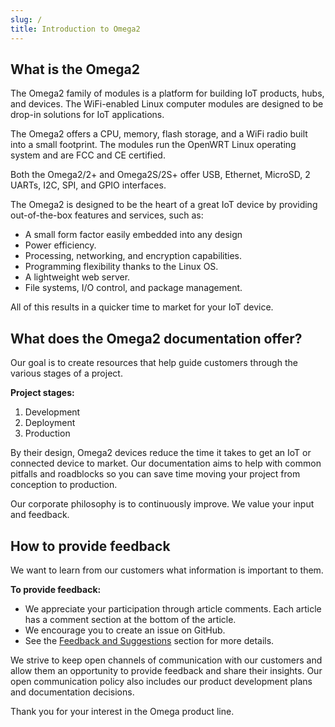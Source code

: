 ```yaml
---
slug: /
title: Introduction to Omega2
---
```


## What is the Omega2

The Omega2 family of modules is a platform for building IoT products, hubs, and devices. The WiFi-enabled Linux computer modules are designed to be drop-in solutions for IoT applications.

The Omega2 offers a CPU, memory, flash storage, and a WiFi radio built into a small footprint. The modules run the OpenWRT Linux operating system and are FCC and CE certified.

Both the Omega2/2+ and Omega2S/2S+ offer USB, Ethernet, MicroSD, 2 UARTs, I2C, SPI, and GPIO interfaces.

The Omega2 is designed to be the heart of a great IoT device by providing out-of-the-box features and services, such as:

- A small form factor easily embedded into any design
- Power efficiency.
- Processing, networking, and encryption capabilities.
- Programming flexibility thanks to the Linux OS.
- A lightweight web server.
- File systems, I/O control, and package management.

All of this results in a quicker time to market for your IoT device.

## What does the Omega2 documentation offer?

Our goal is to create resources that help guide customers through the various stages of a project.

**Project stages:**

1. Development
2. Deployment
3. Production

By their design, Omega2 devices reduce the time it takes to get an IoT or connected device to market. Our documentation aims to help with common pitfalls and roadblocks so you can save time moving your project from conception to production.

Our corporate philosophy is to continuously improve. We value your input and feedback.

## How to provide feedback

We want to learn from our customers what information is important to them.

**To provide feedback:**

- We appreciate your participation through article comments. Each article has a comment section at the bottom of the article.
- We encourage you to create an issue on GitHub.
- See the [Feedback and Suggestions](./feedback) section for more details.

We strive to keep open channels of communication with our customers and allow them an opportunity to provide feedback and share their insights. Our open communication policy also includes our product development plans and documentation decisions.

Thank you for your interest in the Omega product line.
